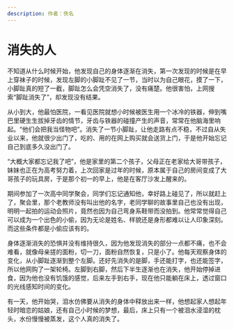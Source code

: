 ```yaml
---
description: 作者：佚名
---
```


# 消失的人

不知道从什么时候开始，他发现自己的身体逐渐在消失，第一次发现的时候是在早上穿袜子的时候，发现左脚的小脚趾不见了一节，当时以为自己眼花，摸了一下，小脚趾真的短了一截，脚趾怎么会凭空消失了，没有痛楚。他很害怕，上网搜索“脚趾消失了”，却发现没有结果。

从小到大，他最怕医院，一看见医院就想小时候被医生用一个冰冷的铁器，伸到嘴巴里硬生生拔掉牙齿的情节，牙齿与铁器的碰撞产生的声音，常常在他脑海里响起。“他们会把我当怪物吧”。消失了一节小脚趾，让他走路有点不稳，不过自从失业以来，他就很少出门了，吃的、用的在网上购买就会送货上门，于是他开始忘记自己到底多久没出门了。

“大概大家都忘记我了吧”，他是家里的第二个孩子，父母正在老家给大哥带孩子，妹妹也正在为高考努力着，上次回家是过年的时候，原本属于自己的房间变成了大哥孩子的玩具房，于是那个初一的早上，他是在客厅沙发上醒来的。

期间参加了一次高中同学聚会，同学们忘记通知他，幸好路上碰见了，所以就赶上了，聚会里，那个老教师没有叫出他的名字，老同学聊的故事里自己也没有出现，明明一起拍的运动会照片，竟然也因为自己弯身系鞋带而没拍到。他常常觉得自己可以成为一个出色的小偷，因为无论是姓名、样貌还是身形都难以让人印象深刻。而这些条件都是小偷应该有的。

身体逐渐消失的恐惧并没有维持很久，因为他发现消失的部分一点都不痛，也不会难看，就像母亲搓的面粉，切一刀，面粉自然恢复，只是小了。他每天观察身体的变化，从小脚趾逐渐到整个左脚。还好先消失的是脚，手还能打字，也还能签字，所以他网购了一架轮椅。左脚到右脚，然后下半生逐渐也在消失，他开始停掉进食，因为他也没有饥饿的感觉，后来左手到右手，现在他只能躺在床上，透过窗口的光线感知时间的变化。

有一天，他开始哭，泪水仿佛要从消失的身体中释放出来一样，他想起家人想起年轻时暗恋的姑娘，还有自己小时候的梦想，最后，床上只有一个被泪水浸湿的枕头，水份慢慢被蒸发，这个人真的消失了。
